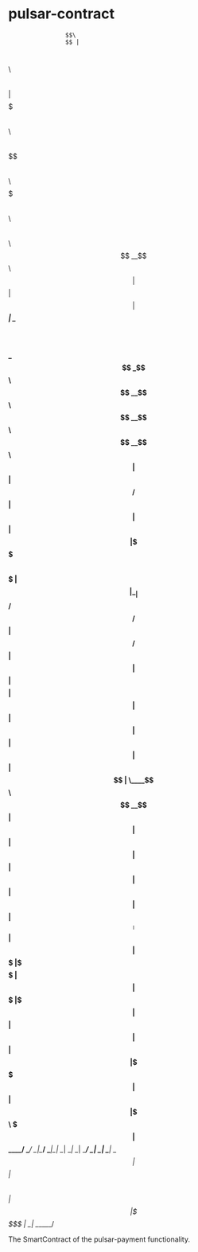 # pulsar-contract

                    $$\                                                                                           
                    $$ |                                                                                          
 $$$$$$\  $$\   $$\ $$ | $$$$$$$\  $$$$$$\   $$$$$$\        $$$$$$\$$$$\   $$$$$$\  $$$$$$$\   $$$$$$\  $$\   $$\ 
$$  __$$\ $$ |  $$ |$$ |$$  _____| \____$$\ $$  __$$\       $$  _$$  _$$\ $$  __$$\ $$  __$$\ $$  __$$\ $$ |  $$ |
$$ /  $$ |$$ |  $$ |$$ |\$$$$$$\   $$$$$$$ |$$ |  \__|      $$ / $$ / $$ |$$ /  $$ |$$ |  $$ |$$$$$$$$ |$$ |  $$ |
$$ |  $$ |$$ |  $$ |$$ | \____$$\ $$  __$$ |$$ |            $$ | $$ | $$ |$$ |  $$ |$$ |  $$ |$$   ____|$$ |  $$ |
$$$$$$$  |\$$$$$$  |$$ |$$$$$$$  |\$$$$$$$ |$$ |            $$ | $$ | $$ |\$$$$$$  |$$ |  $$ |\$$$$$$$\ \$$$$$$$ |
$$  ____/  \______/ \__|\_______/  \_______|\__|            \__| \__| \__| \______/ \__|  \__| \_______| \____$$ |
$$ |                                                                                                    $$\   $$ |
$$ |                                                                                                    \$$$$$$  |
\__|                                                                                                     \______/ 

The SmartContract of the pulsar-payment functionality.
